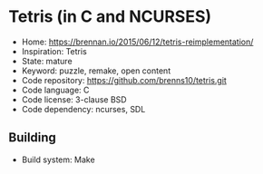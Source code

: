 # Tetris (in C and NCURSES)

- Home: https://brennan.io/2015/06/12/tetris-reimplementation/
- Inspiration: Tetris
- State: mature
- Keyword: puzzle, remake, open content
- Code repository: https://github.com/brenns10/tetris.git
- Code language: C
- Code license: 3-clause BSD
- Code dependency: ncurses, SDL

## Building

- Build system: Make
